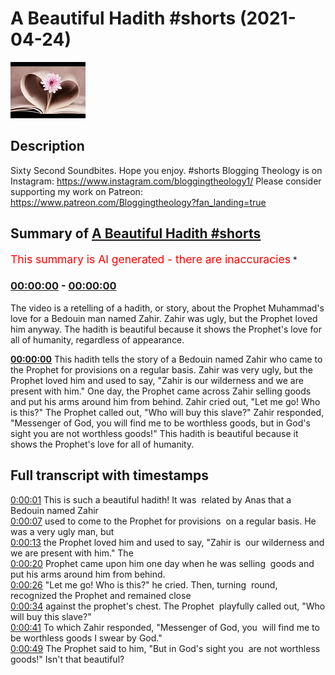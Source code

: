# A Beautiful Hadith #shorts (2021-04-24)

![alt A Beautiful Hadith #shorts](uI0F_KThuIo.jpg "A Beautiful Hadith #shorts")

## Description

Sixty Second Soundbites. Hope you enjoy. #shorts 
Blogging Theology is on Instagram: https://www.instagram.com/bloggingtheology1/
Please consider supporting my work on Patreon: https://www.patreon.com/Bloggingtheology?fan_landing=true

## Summary of [A Beautiful Hadith #shorts](https://www.youtube.com/watch?v=uI0F_KThuIo)


<span style="color:red; font-size:125%">This summary is AI generated - there are inaccuracies</span> [](/)*

### [00:00:00](https://www.youtube.com/watch?v=uI0F_KThuIo&t=0) - [00:00:00](https://www.youtube.com/watch?v=uI0F_KThuIo&t=0)

The video is a retelling of a hadith, or story, about the Prophet Muhammad's love for a Bedouin man named Zahir. Zahir was ugly, but the Prophet loved him anyway. The hadith is beautiful because it shows the Prophet's love for all of humanity, regardless of appearance.

**[00:00:00](https://www.youtube.com/watch?v=uI0F_KThuIo&t=0)** This hadith tells the story of a Bedouin named Zahir who came to the Prophet for provisions on a regular basis. Zahir was very ugly, but the Prophet loved him and used to say, "Zahir is our wilderness and we are present with him." One day, the Prophet came across Zahir selling goods and put his arms around him from behind. Zahir cried out, "Let me go! Who is this?" The Prophet called out, "Who will buy this slave?" Zahir responded, "Messenger of God, you will find me to be worthless goods, but in God's sight you are not worthless goods!" This hadith is beautiful because it shows the Prophet's love for all of humanity.

## Full transcript with timestamps

[0:00:01](https://youtu.be/uI0F_KThuIo?t=1) This is such a beautiful hadith! It was 
related by Anas that a Bedouin named Zahir    
[0:00:07](https://youtu.be/uI0F_KThuIo?t=7) used to come to the Prophet for provisions 
on a regular basis. He was a very ugly man, but    
[0:00:13](https://youtu.be/uI0F_KThuIo?t=13) the Prophet loved him and used to say, "Zahir is 
our wilderness and we are present with him." The    
[0:00:20](https://youtu.be/uI0F_KThuIo?t=20) Prophet came upon him one day when he was selling 
goods and put his arms around him from behind.    
[0:00:26](https://youtu.be/uI0F_KThuIo?t=26) "Let me go! Who is this?" he cried. Then, turning 
round, recognized the Prophet and remained close    
[0:00:34](https://youtu.be/uI0F_KThuIo?t=34) against the prophet's chest. The Prophet 
playfully called out, "Who will buy this slave?"    
[0:00:41](https://youtu.be/uI0F_KThuIo?t=41) To which Zahir responded, "Messenger of God, you 
will find me to be worthless goods I swear by God."    
[0:00:49](https://youtu.be/uI0F_KThuIo?t=49) The Prophet said to him, "But in God's sight you 
are not worthless goods!" Isn't that beautiful?  
